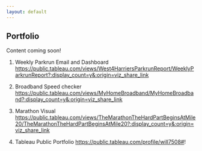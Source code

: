 ```yaml
---
layout: default
---
```

## Portfolio

Content coming soon!

1. Weekly Parkrun Email and Dashboard
https://public.tableau.com/views/West4HarriersParkrunReport/WeeklyParkrunReport?:display_count=y&:origin=viz_share_link 

2. Broadband Speed checker 
https://public.tableau.com/views/MyHomeBroadband/MyHomeBroadband?:display_count=y&:origin=viz_share_link

3. Marathon Visual
https://public.tableau.com/views/TheMarathonTheHardPartBeginsAtMile20/TheMarathonTheHardPartBeginsAtMile20?:display_count=y&:origin=viz_share_link

4. Tableau Public Portfolio 
https://public.tableau.com/profile/will7508#!